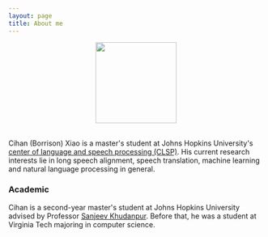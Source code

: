 ```yaml
---
layout: page
title: About me
---
```


<div align="center">
    <img width="160px" src="{{site.baseurl}}/assets/img/Profile.jpg">
</div>

<br clear="left"/>

Cihan (Borrison) Xiao is a master's student at Johns Hopkins University's [center of language and speech processing (CLSP)](https://www.clsp.jhu.edu/). His current research interests lie in long speech alignment, speech translation, machine learning and natural language processing in general.

### Academic

Cihan is a second-year master's student at Johns Hopkins University advised by Professor [Sanjeev Khudanpur](https://www.clsp.jhu.edu/faculty/sanjeev-khudanpur/). Before that, he was a student at Virginia Tech majoring in computer science.
